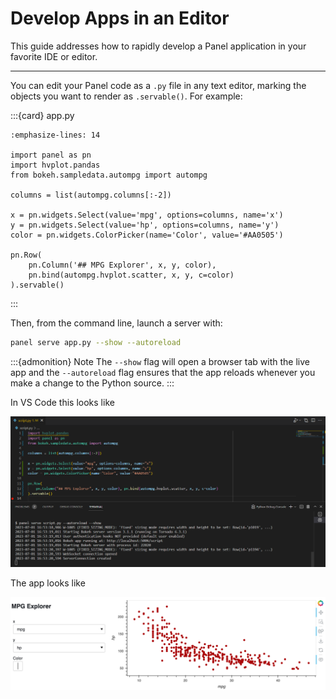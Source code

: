 # Develop Apps in an Editor

This guide addresses how to rapidly develop a Panel application in your favorite IDE or editor.

---

You can edit your Panel code as a ``.py`` file in any text editor, marking the objects you want to render as ``.servable()``. For example:

:::{card} app.py
```{code-block} python
:emphasize-lines: 14

import panel as pn
import hvplot.pandas
from bokeh.sampledata.autompg import autompg

columns = list(autompg.columns[:-2])

x = pn.widgets.Select(value='mpg', options=columns, name='x')
y = pn.widgets.Select(value='hp', options=columns, name='y')
color = pn.widgets.ColorPicker(name='Color', value='#AA0505')

pn.Row(
    pn.Column('## MPG Explorer', x, y, color),
    pn.bind(autompg.hvplot.scatter, x, y, c=color)
).servable()
```
:::

Then, from the command line, launch a server with:

```bash
panel serve app.py --show --autoreload
```

:::{admonition} Note
The `--show` flag will open a browser tab with the live app and the ``--autoreload`` flag ensures that the app reloads whenever you make a change to the Python source.
:::

In VS Code this looks like

![VS Code Script](../../_static/vscode-script.png)

The app looks like

![App Developed in an Editor](../../_static/editor_server_app.png)
